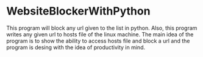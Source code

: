 # WebsiteBlockerWithPython
This program will block any url given to the list in python.
Also, this program writes any given url to hosts file of the linux machine. 
The main idea of the program is to show the ability to access hosts file and block a url and the program is desing with the idea of productivity in mind.
